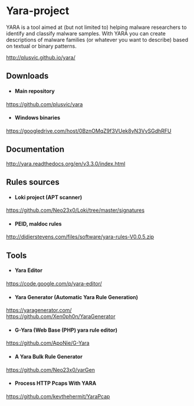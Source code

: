 # Yara-project
YARA is a tool aimed at (but not limited to) helping malware researchers to identify and classify malware samples. With YARA you can create descriptions of malware families (or whatever you want to describe) based on textual or binary patterns.

http://plusvic.github.io/yara/

## Downloads
- #### Main repository
https://github.com/plusvic/yara

- #### Windows binaries
https://googledrive.com/host/0BznOMqZ9f3VUek8yN3VvSGdhRFU

## Documentation
http://yara.readthedocs.org/en/v3.3.0/index.html

## Rules sources
- #### Loki project (APT scanner)
https://github.com/Neo23x0/Loki/tree/master/signatures

- #### PEID, maldoc rules
http://didierstevens.com/files/software/yara-rules-V0.0.5.zip

## Tools
- #### Yara Editor 
https://code.google.com/p/yara-editor/

- #### Yara Generator (Automatic Yara Rule Generation)
https://yaragenerator.com/ <br /> https://github.com/Xen0ph0n/YaraGenerator

- #### G-Yara (Web Base (PHP) yara rule editor)
https://github.com/ApoNie/G-Yara

- #### A Yara Bulk Rule Generator
https://github.com/Neo23x0/yarGen

- #### Process HTTP Pcaps With YARA
https://github.com/kevthehermit/YaraPcap
